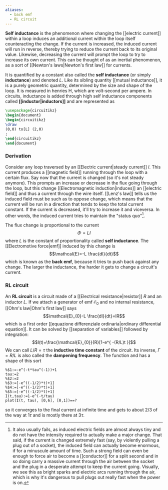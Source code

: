 ```yaml
---
aliases:
  - back emf
  - RL circuit
---
```

**Self inductance** is the phenomenon where changing the [[electric current]] within a loop induces an additional current within the loop itself counteracting the change. If the current is increased, the induced current will run in reverse, thereby trying to reduce the current back to its original value. Likewise, decreasing the current will prompt the loop to try to increase its own current. This can be thought of as an inertial phenomenon, as a sort of [[Newton's laws|Newton's first law]] for currents.

It is quantified by a constant also called the **self inductance** (or simply **inductance**) and denoted $L$. Like its sibling quantity [[mutual inductance]], it is a purely geometric quantity, determined by the size and shape of the loop. It is measured in henries $\text{H}$, which are volt-second per ampere. In circuits, inductance is added through high self inductance components called **[[inductor|inductors]]** and are represented as

```tikz
\usepackage{circuitikz}
\begin{document}
\begin{circuitikz}
\draw
(0,0) to[L] (2,0)
;
\end{circuitikz}
\end{document}
```
### Derivation
Consider any loop traversed by an [[Electric current|steady current]] $I$. This current produces a [[magnetic field]] running through the loop with a certain flux. Say now that the current is changed (so it's not steady anymore). This prompts an increase or decrease in the flux going through the loop, but this change [[Electromagnetic induction|induces]] an [[electric field]] and thus a current through the wire itself. [[Lenz's law]] tells us the induced field must be such as to oppose change, which means that the current will be run in a direction that tends to keep the total current constant. If the current is decreased, it'll try to increase it and viceversa. In other words, the induced current tries to maintain the "status quo"[^1].

The flux change is proportional to the current
$$\Phi=LI$$
where $L$ is the constant of proportionality called **self inductance**. The [[Electromotive force|emf]] induced by this change is
$$\mathcal{E}=-L \frac{dI}{dt}$$
which is known as the **back emf**, because it tries to push back against any change. The larger the inductance, the harder it gets to change a circuit's current.
### RL circuit
An **RL circuit** is a circuit made of a [[Electrical resistance|resistor]] $R$ and an inductor $L$. If we attach a generator of emf $\mathcal{E}_{0}$ and no internal resistance, [[Ohm's law|Ohm's first law]] says
$$\mathcal{E}_{0}-L \frac{dI}{dt}=IR$$
which is a first order [[equazione differenziale ordinaria|ordinary differential equation]]. It can be solved by [[separation of variables]] followed by integration:
$$I(t)=\frac{\mathcal{E}_{0}}{R}[1-e^{ -(R/L)t }]$$
We can call $L/R=\tau$ the **inductive time constant** of the circuit. Its inverse, $\Gamma=R/L$ is also called the **dampening frequency**. The function and has a shape of this sort

```mathpad
%$1:=-e^(-t*tau^(-1))+1
tau:=2
%$2:=2
%$3:=[-e^((-1/2)*t)+1]
%$4:=[-e^((-1/2)*t)+1]
%$5:=[-e^((-1/2)*t)+1]
I(t,tau):=1-e^(-t/tau)
plot(I(t, tau), [0,6], [0,1])==?
```

so it converges to the final current at infinite time and gets to about 2/3 of the way at $1\tau$ and is mostly there at $3\tau$.

[^1]: It also usually fails, as induced electric fields are almost always tiny and do not have the intensity required to actually make a major change. That said, if the current is changed extremely fast (say, by violently pulling a plug out of a socket), the induced field can actually become enormous, if for a minuscule amount of time. Such a strong field can even be enough to force air to become a [[conductor]] for a split second and in so doing carry a massive current through the air between the socket and the plug in a desperate attempt to keep the current going. Visually, we see this as bright sparks and electric arcs running through the air, which is why it's dangerous to pull plugs out really fast when the power is on.